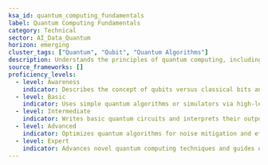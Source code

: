 ```yaml
---
ksa_id: quantum_computing_fundamentals  
label: Quantum Computing Fundamentals  
category: Technical  
sector: AI_Data_Quantum  
horizon: emerging  
cluster_tags: ["Quantum", "Qubit", "Quantum Algorithms"]  
description: Understands the principles of quantum computing, including qubit behavior, quantum algorithms, and their potential applications.  
source_frameworks: []  
proficiency_levels:  
  - level: Awareness  
    indicator: Describes the concept of qubits versus classical bits and basic quantum logic gates.  
  - level: Basic  
    indicator: Uses simple quantum algorithms or simulators via high-level frameworks with guidance.  
  - level: Intermediate  
    indicator: Writes basic quantum circuits and interprets their output on quantum hardware or simulators.  
  - level: Advanced  
    indicator: Optimizes quantum algorithms for noise mitigation and efficiency on current quantum platforms.  
  - level: Expert  
    indicator: Advances novel quantum computing techniques and guides organizational strategy for quantum adoption.  
---  
```

